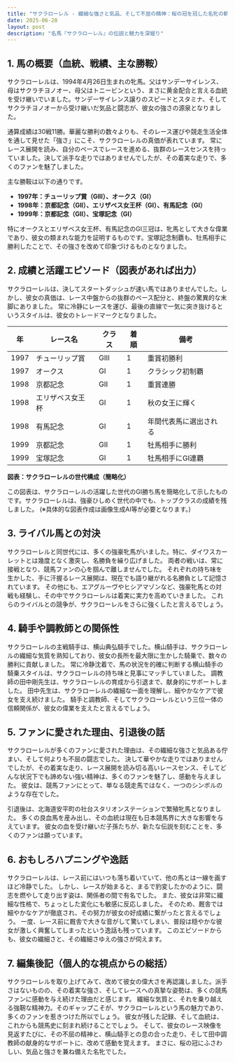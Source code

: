 ```yaml
---
title: "サクラローレル - 繊細な強さと気品、そして不屈の精神：桜の冠を冠した名牝の軌跡"
date: 2025-06-28
layout: post
description: "名馬『サクラローレル』の伝説と魅力を深堀り"
---
```


## 1. 馬の概要（血統、戦績、主な勝鞍）

サクラローレルは、1994年4月26日生まれの牝馬。父はサンデーサイレンス、母はサクラチヨノオー、母父はトニービンという、まさに黄金配合と言える血統を受け継いでいました。サンデーサイレンス譲りのスピードとスタミナ、そしてサクラチヨノオーから受け継いだ気品と闘志が、彼女の強さの源泉となりました。  

通算成績は30戦11勝。華麗な勝利の数々よりも、そのレース運びや競走生活全体を通して見せた「強さ」にこそ、サクラローレルの真価が表れています。  常にレース展開を読み、自分のペースでレースを進める、抜群のレースセンスを持っていました。決して派手な走りではありませんでしたが、その着実な走りで、多くのファンを魅了しました。

主な勝鞍は以下の通りです。

* **1997年：チューリップ賞（GIII）、オークス（GI）**
* **1998年：京都記念（GII）、エリザベス女王杯（GI）、有馬記念（GI）**
* **1999年：京都記念（GII）、宝塚記念（GI）**

特にオークスとエリザベス女王杯、有馬記念のGI三冠は、牝馬として大きな偉業であり、彼女の類まれな能力を証明するものです。宝塚記念制覇も、牡馬相手に勝利したことで、その強さを改めて印象づけるものとなりました。


## 2. 成績と活躍エピソード（図表があれば出力）

サクラローレルは、決してスタートダッシュが速い馬ではありませんでした。しかし、彼女の真価は、レース中盤からの抜群のペース配分と、終盤の驚異的な末脚にありました。  常に冷静にレースを運び、最後の直線で一気に突き抜けるというスタイルは、彼女のトレードマークとなりました。

| 年 | レース名          | クラス | 着順 | 備考                               |
|---|-----------------|-------|------|------------------------------------|
| 1997 | チューリップ賞     | GIII  | 1    | 重賞初勝利                         |
| 1997 | オークス           | GI    | 1    | クラシック初制覇                     |
| 1998 | 京都記念         | GII   | 1    | 重賞連勝                           |
| 1998 | エリザベス女王杯   | GI    | 1    | 秋の女王に輝く                       |
| 1998 | 有馬記念         | GI    | 1    | 年間代表馬に選出される               |
| 1999 | 京都記念         | GII   | 1    | 牡馬相手に勝利                       |
| 1999 | 宝塚記念         | GI    | 1    | 牡馬相手にGI連覇                     |


**図表：サクラローレルの世代構成（簡略化）**

この図表は、サクラローレルの活躍した世代のGI勝ち馬を簡略化して示したものです。サクラローレルは、強豪ひしめく世代の中でも、トップクラスの成績を残しました。  (※具体的な図表作成は画像生成AI等が必要となります。)


## 3. ライバル馬との対決

サクラローレルと同世代には、多くの強豪牝馬がいました。特に、ダイワスカーレットとは幾度となく激突し、名勝負を繰り広げました。  両者の戦いは、常に接戦となり、競馬ファンの心を掴んで離しませんでした。  それぞれの持ち味を生かした、手に汗握るレース展開は、現在でも語り継がれる名勝負として記憶されています。  その他にも、エアグルーヴやヒシアマゾンなど、強豪牝馬との対戦も経験し、その中でサクラローレルは着実に実力を高めていきました。  これらのライバルとの競争が、サクラローレルをさらに強くしたと言えるでしょう。


## 4. 騎手や調教師との関係性

サクラローレルの主戦騎手は、横山典弘騎手でした。横山騎手は、サクラローレルの繊細な気質を熟知しており、彼女の長所を最大限に生かした騎乗で、数々の勝利に貢献しました。  常に冷静沈着で、馬の状況を的確に判断する横山騎手の騎乗スタイルは、サクラローレルの持ち味と見事にマッチしていました。  調教師の田中剛先生は、サクラローレルの育成から引退まで、献身的にサポートしました。  田中先生は、サクラローレルの繊細な一面を理解し、細やかなケアで彼女を支え続けました。  騎手と調教師、そしてサクラローレルという三位一体の信頼関係が、彼女の偉業を支えたと言えるでしょう。


## 5. ファンに愛された理由、引退後の話

サクラローレルが多くのファンに愛された理由は、その繊細な強さと気品ある佇まい、そして何よりも不屈の闘志でした。  決して華やかな走りではありませんでしたが、その着実な走り、レース展開を読み切る高いレースセンス、そしてどんな状況下でも諦めない強い精神は、多くのファンを魅了し、感動を与えました。  彼女は、競馬ファンにとって、単なる競走馬ではなく、一つのシンボルのような存在でした。

引退後は、北海道安平町の社台スタリオンステーションで繁殖牝馬となりました。  多くの良血馬を産み出し、その血統は現在も日本競馬界に大きな影響を与えています。  彼女の血を受け継いだ子孫たちが、新たな伝説を刻むことを、多くのファンは願っています。


## 6. おもしろハプニングや逸話

サクラローレルは、レース前にはいつも落ち着いていて、他の馬とは一線を画すほど冷静でした。  しかし、レースが始まると、まるで豹変したかのように、闘志を燃やして走り出す姿は、関係者の間で有名でした。  また、彼女は非常に繊細な性格で、ちょっとした変化にも敏感に反応しました。  そのため、厩舎では細やかなケアが徹底され、その努力が彼女の好成績に繋がったと言えるでしょう。  一度、レース前に厩舎で大きな音がして驚いてしまい、普段は穏やかな彼女が激しく興奮してしまったという逸話も残っています。  このエピソードからも、彼女の繊細さと、その繊細さゆえの強さが伺えます。


## 7. 編集後記（個人的な視点からの総括）

サクラローレルを取り上げてみて、改めて彼女の偉大さを再認識しました。派手さはないものの、その着実な強さ、そしてレースへの真摯な姿勢は、多くの競馬ファンに感動を与え続けた理由だと感じます。  繊細な気質と、それを乗り越える強靭な精神力。そのギャップこそが、サクラローレルという馬の魅力であり、多くのファンを惹きつけた所以でしょう。  彼女が残した記録、そして血統は、これからも競馬史に刻まれ続けることでしょう。  そして、彼女のレース映像を見返すたびに、その不屈の精神と、横山騎手との息の合った走り、そして田中調教師の献身的なサポートに、改めて感動を覚えます。  まさに、桜の冠にふさわしい、気品と強さを兼ね備えた名牝でした。
